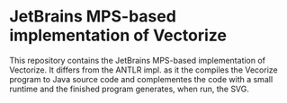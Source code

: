 # JetBrains MPS-based implementation of Vectorize

This repository contains the JetBrains MPS-based implementation of Vectorize. It differs from the ANTLR impl. as it the compiles the Vecorize program to Java source code and complementes the code with a small runtime and the finished program generates, when run, the SVG.

